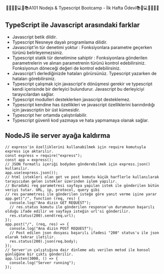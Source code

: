 <p align="center"> 🚀🤓🙂😄💻📝📚A101 Nodejs &amp; Typescript Bootcamp - İlk Hafta Ödevi📚📝💻😄🙂🤓🚀 </p>

## TypeScript ile Javascript arasındaki farklar <br />
- Javascript betik dildir.<br />
- Typescript Nesneye dayalı programlama dilidir.<br />
- Javascript'in tür denetimi yoktur : Fonksiyonlara parametre geçerken türünü belirleyemezsiniz. <br />
- Typescript statik tür denetimine sahiptir : Fonksiyonlara gönderilen parametrelerin ve alınan parametrenin türünü kontrol edebilirsiniz. Fonksiyonun döneceği değeri de kontrol edebilirsiniz.<br />
- Javascript'i derlediğinizde hataları görürsünüz. Typescript yazarken de hataları görebilirsiniz.<br />
- Typescript çalışmak için javascript'e dönüşmesi gerekir ve typescript kendi içerisinde bir derleyici bulundurur. Javascript bu derleyiciyi tarayıcılardan sağlar.<br />
- Typescript modulleri desteklerken javascript desteklemez.<br />
- Typescript kendine has özellikleri ve javascript özelliklerini barındırdığı için javascriptin bir üst kümesidir.<br />
- Typescript her ortamda çalıştırılabilir.<br />
- Typescript güvenli kod yazmaya ve hata yapmamaya olanak sağlar.<br />

## NodeJS ile server ayağa kaldırma <br />

```
// express'in özelliklerini kullanabilmek için require komutuyla express içe aktarılır.
const express = require("express");
const app = express();
// JSON formatlı içeriği bodyden gönderebilmek için express.json() kullanılır.
app.use(express.json());
// html istekleri olan get ve post komutu küçük harflerle kullanılarak tarayıcıdan gelen istekler üzerinden işlem yapılır.
// Buradaki req parametresi sayfaya yapılan istek ile gönderilen bütün veriyi tutar. URL, ip, protocol, query gibi
// res parametresi ile gönderilen isteğe göre yanıt verme işine yarar
app.get("/", function (req, res) {
  console.log("Ana dizin GET REQUEST");
  // res.status komutu ile gönderilen response'un durumunun başarılı olduğu ifade edilir ve sayfaya isteğin url'si gönderilir.
  res.status(200).send(req.url);
});
app.post("/", (req, res) => {
  console.log("Ana dizin POST REQUEST");
  // Post edilen json dosyası başarılı ifadesi "200" status'u ile json olarak tekrar iletilir.
  res.status(200).json(req.body);
});
// Server'ın çalıştığına dair dinleme adı verilen metod ile konsol günlüğüne bir çıktı gönderilir.
app.listen(3000, () => {
  console.log("Server running");
});
```
